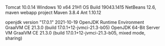 Tomcat 10.0.14
Windows 10 x64 21H1 OS Build 19043.1415
NetBeans 12.6, maven webapp project
Maven 3.8.4
Ant 1.10.12

openjdk version "17.0.1" 2021-10-19
OpenJDK Runtime Environment GraalVM CE 21.3.0 (build 17.0.1+12-jvmci-21.3-b05)
OpenJDK 64-Bit Server VM GraalVM CE 21.3.0 (build 17.0.1+12-jvmci-21.3-b05, mixed mode, sharing)
